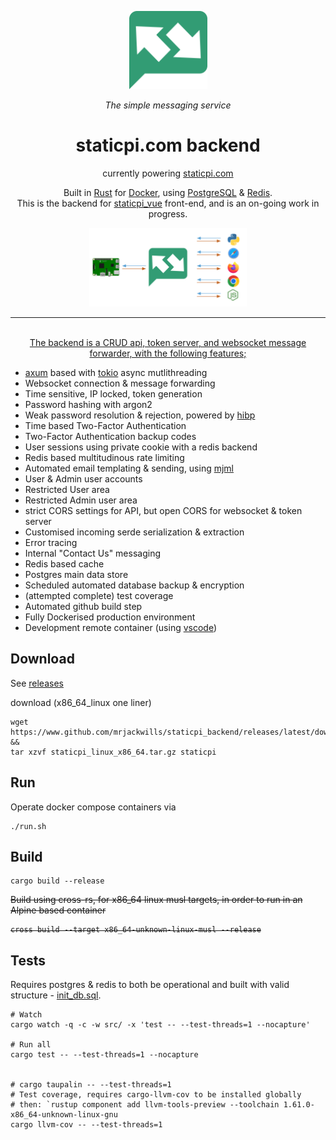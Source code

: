 <p align="center">
	<img src='./.github/logo.svg' width='125px'/>
</p>

<p align="center">
	<em>The simple messaging service</em>
	<h1 align="center">
		staticpi.com backend
	</h1>
</p>

<p align="center">
	currently powering <a href='https://www.staticpi.com' target='_blank' rel='noopener noreferrer'>staticpi.com</a>
</p>

<p align="center">
	Built in <a href='https://www.rust-lang.org/' target='_blank' rel='noopener noreferrer'>Rust</a>
	for <a href='https://www.docker.com/' target='_blank' rel='noopener noreferrer'>Docker</a>,
	using <a href='https://www.postgresql.org/' target='_blank' rel='noopener noreferrer'>PostgreSQL</a>
	& <a href='https://www.redis.io/' target='_blank' rel='noopener noreferrer'>Redis</a>.
	<br>
	This is the backend for <a href='https://www.github.com/mrjackwills/staticpi_vue' target='_blank' rel='noopener noreferrer'>staticpi_vue</a> front-end, and is an on-going work in progress.
</p>

<p align="center">
	<a href="https://raw.githubusercontent.com/mrjackwills/staticpi_backend/main/.github/diagram_o.svg" target='_blank' rel='noopener noreferrer'>
		<img src='./.github/diagram_o.svg' width='50%'/>
</p>

<hr>

<p align="center">
	<br>
	The backend is a CRUD api, token server, and websocket message forwarder, with the following features;
	<ul>
		<li><a href="https://github.com/tokio-rs/axum" target='_blank' rel='noopener noreferrer'>axum</a> based with <a href='https://www.tokio.rs' target='_blank' rel='noopener noreferrer'>tokio</a> async mutlithreading</a>
		<li>Websocket connection & message forwarding</li>
		<li>Time sensitive, IP locked, token generation</li>
		<li>Password hashing with argon2</li>
		<li>Weak password resolution & rejection, powered by <a href='https://haveibeenpwned.com/' target='_blank' rel='noopener noreferrer'>hibp</a></li>
		<li>Time based Two-Factor Authentication</li>
		<li>Two-Factor Authentication backup codes</li>
		<li>User sessions using private cookie with a redis backend</li>
		<li>Redis based multitudinous rate limiting</li>
		<li>Automated email templating & sending, using <a href='https://mjml.io/' target='_blank' rel='noopener noreferrer'>mjml</a></li>
		<li>User & Admin user accounts</li>
		<li>Restricted User area</li>
		<li>Restricted Admin user area</li>
		<li>strict CORS settings for API, but open CORS for websocket & token server</li>
		<li>Customised incoming serde serialization & extraction</li>
		<li>Error tracing</li>
		<li>Internal "Contact Us" messaging</li>
		<li>Redis based cache</li>
		<li>Postgres main data store</li>
		<li>Scheduled automated database backup & encryption</li>
		<li>(attempted complete) test coverage</li>
		<li>Automated github build step</li>
		<li>Fully Dockerised production environment</li>
		<li>Development remote container (using <a href="https://code.visualstudio.com/docs/remote/containers" target='_blank' rel='noopener noreferrer'>vscode</a>)</li>
	</ul>
<p>

## Download

See <a href="https://github.com/mrjackwills/staticpi_api/releases" target='_blank' rel='noopener noreferrer'>releases</a>

download (x86_64_linux one liner)

```shell
wget https://www.github.com/mrjackwills/staticpi_backend/releases/latest/download/staticpi_linux_x86_64.tar.gz &&
tar xzvf staticpi_linux_x86_64.tar.gz staticpi
```

## Run

Operate docker compose containers via

```shell
./run.sh
```

## Build

```shell
cargo build --release
```

<strike>
Build using cross-rs, for x86_64 linux musl targets, in order to run in an Alpine based container

```shell
cross build --target x86_64-unknown-linux-musl --release
```
</strike>

## Tests

Requires postgres & redis to both be operational and built with valid structure - <a href="https://github.com/mrjackwills/staticpi_backend/blob/main/docker/init/init_db.sql" target='_blank' rel='noopener noreferrer'>init_db.sql</a>.

```shell
# Watch
cargo watch -q -c -w src/ -x 'test -- --test-threads=1 --nocapture'

# Run all 
cargo test -- --test-threads=1 --nocapture


# cargo taupalin -- --test-threads=1
# Test coverage, requires cargo-llvm-cov to be installed globally
# then: `rustup component add llvm-tools-preview --toolchain 1.61.0-x86_64-unknown-linux-gnu
cargo llvm-cov -- --test-threads=1
```
